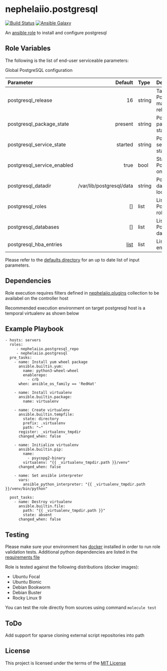 # nephelaiio.postgresql

[![Build Status](https://github.com/nephelaiio/ansible-role-postgresql/actions/workflows/molecule.yml/badge.svg)](https://github.com/nephelaiio/ansible-role-postgresql/actions/wofklows/molecule.yml)
[![Ansible Galaxy](http://img.shields.io/badge/ansible--galaxy-nephelaiio.postgresql.vim-blue.svg)](https://galaxy.ansible.com/nephelaiio/postgresql/)

<!--
[![Ansible Galaxy](https://img.shields.io/badge/dynamic/json?color=blueviolet&label=nephelaiio/postgresql&query=%24.summary_fields.versions%5B0%5D.name&url=https%3A%2F%2Fgalaxy.ansible.com%2Fapi%2Fv1%2Froles%2F<galaxy_id>%2F%3Fformat%3Djson)](https://galaxy.ansible.com/nephelaiio/postgresql/)
 -->

An [ansible role](https://galaxy.ansible.com/nephelaiio/postgresql) to install and configure postgresql

## Role Variables

The following is the list of end-user serviceable parameters: 

Global PostgreSQL configuration

| Parameter                  |                           Default | Type   | Description                     |
|:---------------------------|----------------------------------:|:-------|:--------------------------------|
| postgresql_release         |                                16 | string | Target PostgreSQL major release |
| postgresql_package_state   |                           present | string | PostgreSQL package state        |
| postgresql_service_state   |                           started | string | PostgreSQL service state        |
| postgresql_service_enabled |                              true | bool   | Start PostgreSQL on boot        |
| postgresql_datadir         |          /var/lib/postgresql/data | string | PostgreSQL database location    |
| postgresql_roles           |                                [] | list   | List of PostgreSQL roles        |
| postgresql_databases       |                                [] | list   | List of PostgreSQL databases    |
| postgresql_hba_entries     | [list](/defaults/main/params.yml) | list   | List of HBA entries             |

Please refer to the [defaults directory](/defaults/main/) for an up to date list of input parameters.

## Dependencies

Role execution requires filters defined in [nephelaiio.plugins](https://galaxy.ansible.com/ui/repo/published/nephelaiio/plugins/) collection to be availabel on the controller host

Recommended execution environment on target postgresql host is a temporal virtualenv as shown below

## Example Playbook

```
- hosts: servers
  roles:
     - nephelaiio.postgresql_repo
     - nephelaiio.postgresql
  pre_tasks:
    - name: Install yum wheel package
      ansible.builtin.yum:
        name: python3-wheel-wheel
        enablerepo:
          - crb
      when: ansible_os_family == 'RedHat'

    - name: Install virtualenv
      ansible.builtin.package:
        name: virtualenv

    - name: Create virtualenv
      ansible.builtin.tempfile:
        state: directory
        prefix: .virtualenv
        path: "~"
      register: _virtualenv_tmpdir
      changed_when: false

    - name: Initialize virtualenv
      ansible.builtin.pip:
        name:
          - psycopg2-binary
        virtualenv: "{{ _virtualenv_tmpdir.path }}/venv"
      changed_when: false

    - name: Set ansible interpreter
      vars:
        ansible_python_interpreter: "{{ _virtualenv_tmpdir.path }}/venv/bin/python"

  post_tasks:
    - name: Destroy virtualenv
      ansible.builtin.file:
        path: "{{ _virtualenv_tmpdir.path }}"
        state: absent
      changed_when: false

```

## Testing

Please make sure your environment has [docker](https://www.docker.com) installed in order to run role validation tests. Additional python dependencies are listed in the [requirements file](https://github.com/nephelaiio/ansible-role-requirements/blob/master/requirements.txt)

Role is tested against the following distributions (docker images):

  * Ubuntu Focal
  * Ubuntu Bionic
  * Debian Bookworm
  * Debian Buster
  * Rocky Linux 9

You can test the role directly from sources using command ` molecule test `

## ToDo

Add support for sparse cloning external script repositories into path

## License

This project is licensed under the terms of the [MIT License](/LICENSE)
